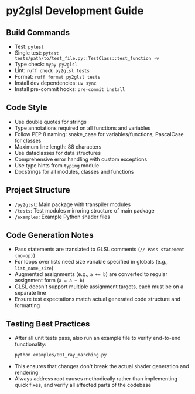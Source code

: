 # py2glsl Development Guide

## Build Commands
- Test: `pytest`
- Single test: `pytest tests/path/to/test_file.py::TestClass::test_function -v`
- Type check: `mypy py2glsl`
- Lint: `ruff check py2glsl tests`
- Format: `ruff format py2glsl tests`
- Install dev dependencies: `uv sync`
- Install pre-commit hooks: `pre-commit install`

## Code Style
- Use double quotes for strings
- Type annotations required on all functions and variables
- Follow PEP 8 naming: snake_case for variables/functions, PascalCase for classes
- Maximum line length: 88 characters
- Use dataclasses for data structures
- Comprehensive error handling with custom exceptions
- Use type hints from `typing` module
- Docstrings for all modules, classes and functions

## Project Structure
- `/py2glsl`: Main package with transpiler modules
- `/tests`: Test modules mirroring structure of main package
- `/examples`: Example Python shader files

## Code Generation Notes
- Pass statements are translated to GLSL comments (`// Pass statement (no-op)`)
- For loops over lists need size variable specified in globals (e.g., `list_name_size`)
- Augmented assignments (e.g., `a += b`) are converted to regular assignment form (`a = a + b`)
- GLSL doesn't support multiple assignment targets, each must be on a separate line
- Ensure test expectations match actual generated code structure and formatting

## Testing Best Practices
- After all unit tests pass, also run an example file to verify end-to-end functionality:
  ```bash
  python examples/001_ray_marching.py
  ```
- This ensures that changes don't break the actual shader generation and rendering
- Always address root causes methodically rather than implementing quick fixes, and verify all affected parts of the codebase